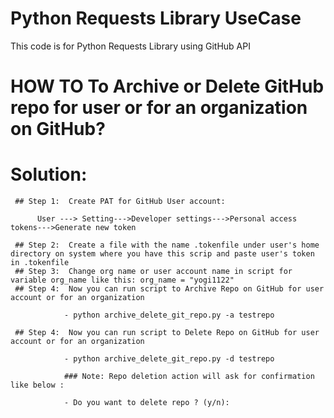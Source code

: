 # Python Requests Library UseCase
 This code is for Python Requests Library using GitHub API
 

# HOW TO To Archive or Delete GitHub repo for user or for an organization on GitHub?
# Solution:
     
     ## Step 1:  Create PAT for GitHub User account:
          
          User ---> Setting--->Developer settings--->Personal access tokens--->Generate new token
     
     ## Step 2:  Create a file with the name .tokenfile under user's home directory on system where you have this scrip and paste user's token in .tokenfile
     ## Step 3:  Change org name or user account name in script for variable org_name like this: org_name = "yogi1122"
     ## Step 4:  Now you can run script to Archive Repo on GitHub for user account or for an organization
      
                - python archive_delete_git_repo.py -a testrepo
      
     ## Step 4:  Now you can run script to Delete Repo on GitHub for user account or for an organization
     
                - python archive_delete_git_repo.py -d testrepo 
                
                ### Note: Repo deletion action will ask for confirmation like below : 
                
                - Do you want to delete repo ? (y/n):

